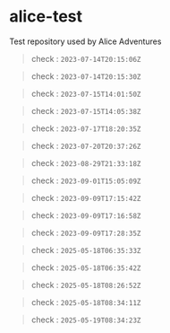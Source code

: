 # alice-test
Test repository used by Alice Adventures

> check : `2023-07-14T20:15:06Z`

> check : `2023-07-14T20:15:30Z`

> check : `2023-07-15T14:01:50Z`

> check : `2023-07-15T14:05:38Z`

> check : `2023-07-17T18:20:35Z`

> check : `2023-07-20T20:37:26Z`

> check : `2023-08-29T21:33:18Z`

> check : `2023-09-01T15:05:09Z`

> check : `2023-09-09T17:15:42Z`

> check : `2023-09-09T17:16:58Z`

> check : `2023-09-09T17:28:35Z`

> check : `2025-05-18T06:35:33Z`

> check : `2025-05-18T06:35:42Z`

> check : `2025-05-18T08:26:52Z`

> check : `2025-05-18T08:34:11Z`

> check : `2025-05-19T08:34:23Z`
